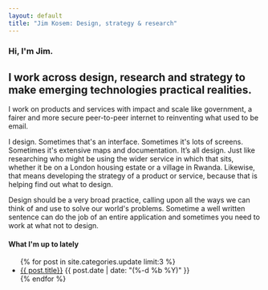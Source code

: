 ```yaml
---
layout: default
title: "Jim Kosem: Design, strategy & research"
---
```


### Hi, I'm Jim.

## I work across design, research and strategy to make emerging technologies practical realities.

I work on products and services with impact and scale like government, a fairer and more secure peer-to-peer internet to reinventing what used to be email.

I design. Sometimes that's an interface. Sometimes it's lots of screens. Sometimes it's extensive maps and documentation. It’s all design. Just like researching who might be using the wider service in which that sits, whether it be on a London housing estate or a village in Rwanda. Likewise, that means developing the strategy of a product or service, because that is helping find out what to design.

Design should be a very broad practice, calling upon all the ways we can think of and use to solve our world's problems. Sometime a well written sentence can do the job of an entire application and sometimes you need to work at what not to design.

<h4>What I'm up to lately</h4>
<ul class="myposts">
{% for post in site.categories.update limit:3 %}
    <li><a href="{{ post.url }}">{{ post.title}}</a>
    <span class="postDate">{{ post.date | date: "(%-d %b %Y)" }}</span>
    </li>
{% endfor %}
</ul>
